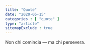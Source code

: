```yaml
---
title: "Quote"
date: "2020-05-15"
categories : [ "quote" ]
type: "article"
sitemapExclude : true
---
```

Non chi comincia ― ma chi persevera.
